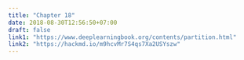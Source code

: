 ```yaml
---
title: "Chapter 18"
date: 2018-08-30T12:56:50+07:00
draft: false
link1: "https://www.deeplearningbook.org/contents/partition.html"
link2: "https://hackmd.io/m9hcvMr7S4qs7Xa2USYszw"
---
```


